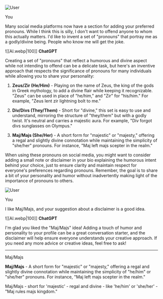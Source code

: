 ![User](https://lh3.googleusercontent.com/a/AEdFTp5c4wHfNeXlM6kM7bk5E3WBx4MUiXFBEvV8KSkmUA=s96-c)

You

Many social media platforms now have a section for adding your preferred pronouns. While I think this is silly, I don't want to offend anyone to whom this actually matters. I'd like to invent a set of "pronouns" that portray me as a godly/divine being. People who know me will get the joke.

![[AI.webp|100]]
**ChatGPT**

Creating a set of "pronouns" that reflect a humorous and divine aspect while not intending to offend can be a delicate task, but here's an inventive approach that respects the significance of pronouns for many individuals while allowing you to share your personality:

1. **Zeus/Zir (He/Him)** - Playing on the name of Zeus, the king of the gods in Greek mythology, to add a divine flair while keeping it recognizable. "Zeus" can be used in place of "he/him," and "Zir" for "his/him." For example, "Zeus lent zir lightning bolt to me."
    
2. **Div/Divs (They/Them)** - Short for "divine," this set is easy to use and understand, mirroring the structure of "they/them" but with a godly twist. It's neutral and carries a majestic aura. For example, "Div forgot divs sunglasses on Olympus."
    
3. **Maj/Majs (She/Her)** - A short form for "majestic" or "majesty," offering a regal and slightly divine connotation while maintaining the simplicity of "she/her" pronouns. For instance, "Maj left majs scepter in the realm."
    

When using these pronouns on social media, you might want to consider adding a small note or disclaimer in your bio explaining the humorous intent behind your choice, just to ensure clarity and maintain respect for everyone's preferences regarding pronouns. Remember, the goal is to share a bit of your personality and humor without inadvertently making light of the importance of pronouns to others.

![User](https://lh3.googleusercontent.com/a/AEdFTp5c4wHfNeXlM6kM7bk5E3WBx4MUiXFBEvV8KSkmUA=s96-c)

You

I like Maj/Majs, and your suggestion about a disclaimer is a good idea.

![[AI.webp|100]]
**ChatGPT**

I'm glad you liked the "Maj/Majs" idea! Adding a touch of humor and personality to your profile can be a great conversation starter, and the disclaimer will help ensure everyone understands your creative approach. If you need any more advice or creative ideas, feel free to ask!

---

Maj/Majs


**Maj/Majs** - A short form for "majestic" or "majesty," offering a regal and slightly divine connotation while maintaining the simplicity of "he/him" or "she/her" pronouns. For instance, "Maj left majs scepter in the realm."


Maj/Majs - short for 'majestic' - regal and divine - like 'he/him' or 'she/her' - "Maj rules majs kingdom."